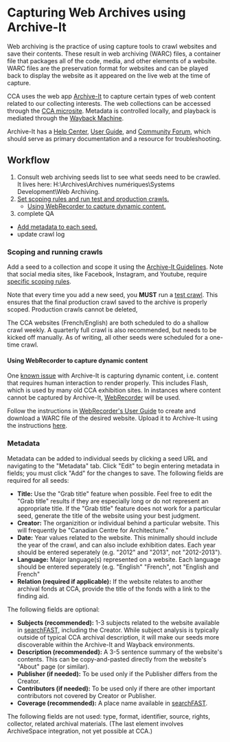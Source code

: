 # Capturing Web Archives using Archive-It

Web archiving is the practice of using capture tools to crawl websites and save their contents. These result in web archiving (WARC) files, a container file that packages all of the code, media, and other elements of a website. WARC files are the preservation format for websites and can be played back to display the website as it appeared on the live web at the time of capture. 

CCA uses the web app [Archive-It](https://archive-it.org/) to capture certain types of web content related to our collecting interests. The web collections can be accessed through the [CCA microsite](https://archive-it.org/home/Canadian-Centre-for-Architecture). Metadata is controlled locally, and playback is mediated through the [Wayback Machine](https://archive.org/web/). 

Archive-It has a [Help Center](https://support.archive-it.org/hc/en-us), [User Guide](https://support.archive-it.org/hc/en-us/categories/201179946-Archive-It-User-Guide), and [Community Forum](https://support.archive-it.org/hc/en-us/community/topics), which should serve as primary documentation and a resource for troubleshooting. 
 
## Workflow

1. Consult web archiving seeds list to see what seeds need to be crawled. It lives here: H:\Archives\Archives numériques\Systems Development\Web Archiving. 
2. [Set scoping rules and run test and production crawls.](#scoping)
   - [Using WebRecorder to capture dynamic content.](#webrecorder)
3. complete QA
- [Add metadata to each seed.](#metadata)
- update crawl log

<a name="scoping"></a> 
### Scoping and running crawls
Add a seed to a collection and scope it using the [Archive-It Guidelines](https://support.archive-it.org/hc/en-us/sections/201864583-Scoping). Note that social media sites, like Facebook, Instagram, and Youtube, require [specific scoping rules](https://support.archive-it.org/hc/en-us/articles/208001336-Scoping-guidance-for-specific-types-of-sites).

Note that every time you add a new seed, you **MUST** run a [test crawl](https://support.archive-it.org/hc/en-us/articles/208001226-Run-monitor-and-save-a-test-crawl). This ensures that the final production crawl saved to the archive is properly scoped. Production crawls cannot be deleted, 

The CCA websites (French/English) are both scheduled to do a shallow crawl weekly. A quarterly full crawl is also recommended, but needs to be kicked off manually. As of writing, all other seeds were scheduled for a one-time crawl.

<a name="webrecorder"></a> 
#### Using WebRecorder to capture dynamic content
One [known issue](https://support.archive-it.org/hc/en-us/articles/209637043-Known-Web-Archiving-Challenges#dynamic) with Archive-It is capturing dynamic content, i.e. content that requires human interaction to render properly. This includes Flash, which is used by many old CCA exhibition sites. In instances where content cannot be captured by Archive-It, [WebRecorder](https://webrecorder.io/) will be used. 

Follow the instructions in [WebRecorder's User Guide](https://guide.webrecorder.io/) to create and download a WARC file of the desired website. Upload it to Archive-It using the instructions [here](https://support.archive-it.org/hc/en-us/articles/360000651246-Integrate-external-W-ARC-files-into-Archive-It-collections). 

<a name="metadata"></a>  
### Metadata
Metadata can be added to individual seeds by clicking a seed URL and navigating to the "Metadata" tab. Click "Edit" to begin entering metadata in fields; you must click "Add" for the changes to save. The following fields are required for all seeds: 
- **Title:** Use the "Grab title" feature when possible. Feel free to edit the "Grab title" results if they are especially long or do not represent an appropriate title. If the "Grab title" feature does not work for a particular seed, generate the title of the website using your best judgment. 
- **Creator:** The organizition or individual behind a particular website. This will frequently be "Canadian Centre for Architecture."
- **Date:** Year values related to the website. This minimally should include the year of the crawl, and can also include exhibition dates. Each year should be entered seperately (e.g. "2012" and "2013", not "2012-2013").
- **Language:** Major language(s) represented on a website. Each language should be entered seperately (e.g. "English" "French", not "English and French" 
- **Relation (required if applicable):** If the website relates to another archival fonds at CCA, provide the title of the fonds with a link to the finding aid.

The following fields are optional: 
- **Subjects (recommended):** 1-3 subjects related to the website available in [searchFAST](http://fast.oclc.org/searchfast/), including the Creator. While subject analysis is typically outside of typical CCA archival description, it will make our seeds more discoverable within the Archive-It and Wayback environments. 
- **Description (recommended):** A 3-5 sentence summary of the website's contents. This can be copy-and-pasted directly from the website's "About" page (or similar).
- **Publisher (if needed):** To be used only if the Publisher differs from the Creator.
- **Contributors (if needed):** To be used only if there are other important contributors not covered by Creator or Publisher.
- **Coverage (recommended):** A place name available in [searchFAST](http://fast.oclc.org/searchfast/).

The following fields are not used: type, format, identifier, source, rights, collector, related archival materials. (The last element involves ArchiveSpace integration, not yet possible at CCA.)
